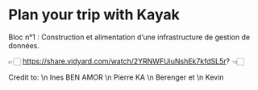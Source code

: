 # Plan your trip with Kayak
Bloc n°1 : Construction et alimentation d’une infrastructure de gestion de données.

👉🏻 https://share.vidyard.com/watch/2YRNWFUiuNshEk7kfdSL5r? 👈🏻

Credit to: \n 
Ines BEN AMOR \n 
Pierre KA \n 
Berenger et \n 
Kevin

